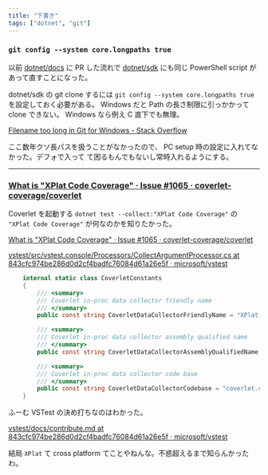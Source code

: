 ```yaml
---
title: "下書き"
tags: ["dotnet", "git"]
---
```


### `git config --system core.longpaths true`

以前 [dotnet/docs](https://github.com/dotnet/docs) に PR した流れで [dotnet/sdk](https://github.com/dotnet/sdk) にも同じ PowerShell script があって直すことになった。

dotnet/sdk の git clone するには `git config --system core.longpaths true` を設定しておく必要がある。
Windows だと Path の長さ制限に引っかかって clone できない。 Windows なら例え C 直下でも無理。

[Filename too long in Git for Windows - Stack Overflow](https://stackoverflow.com/questions/22575662/filename-too-long-in-git-for-windows)

ここ数年クソ長パスを扱うことがなかったので、 PC setup 時の設定に入れてなかった。デフォで入って て困るもんでもないし常時入れるようにする。

---

### [What is "XPlat Code Coverage" · Issue #1065 · coverlet-coverage/coverlet](https://github.com/coverlet-coverage/coverlet/issues/1065#issuecomment-765290037)

Coverlet を起動する `dotnet test --collect:"XPlat Code Coverage"` の `"XPlat Code Coverage"` が何なのかを知りたかった。

[What is "XPlat Code Coverage" · Issue #1065 · coverlet-coverage/coverlet](https://github.com/coverlet-coverage/coverlet/issues/1065#issuecomment-765290037)

[vstest/src/vstest.console/Processors/CollectArgumentProcessor.cs at 843cfc974be286d0d2cf4badfc76084d61a26e5f · microsoft/vstest](https://github.com/microsoft/vstest/blob/843cfc974be286d0d2cf4badfc76084d61a26e5f/src/vstest.console/Processors/CollectArgumentProcessor.cs#L295)

```csharp
    internal static class CoverletConstants
    {
        /// <summary>
        /// Coverlet in-proc data collector friendly name
        /// </summary>
        public const string CoverletDataCollectorFriendlyName = "XPlat Code Coverage";

        /// <summary>
        /// Coverlet in-proc data collector assembly qualified name
        /// </summary>
        public const string CoverletDataCollectorAssemblyQualifiedName = "Coverlet.Collector.DataCollection.CoverletInProcDataCollector, coverlet.collector, Version=1.0.0.0, Culture=neutral, PublicKeyToken=null";

        /// <summary>
        /// Coverlet in-proc data collector code base
        /// </summary>
        public const string CoverletDataCollectorCodebase = "coverlet.collector.dll";
    }
```

ふーむ VSTest の決め打ちなのはわかった。

[vstest/docs/contribute.md at 843cfc974be286d0d2cf4badfc76084d61a26e5f · microsoft/vstest](https://github.com/microsoft/vstest/blob/843cfc974be286d0d2cf4badfc76084d61a26e5f/docs/contribute.md?plain=1#L168)

結局 `XPlat` て cross platform てことやねんな。不惑超えるまで知らんかったわ。
